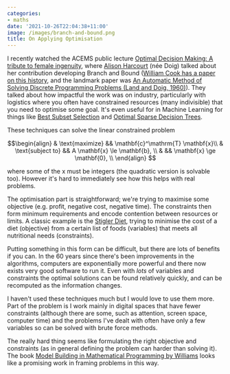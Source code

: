 ```yaml
---
categories:
- maths
date: '2021-10-26T22:04:38+11:00'
image: /images/branch-and-bound.png
title: On Applying Optimisation
---
```


I recently watched the ACEMS public lecture [Optimal Decision Making: A tribute to female ingenuity](https://www.youtube.com/watch?v=jdcCtOp80jY), where [Alison Harcourt](https://en.wikipedia.org/wiki/Alison_Harcourt) (née Doig) talked about her contribution developing Branch and Bound ([William Cook has a paper on this history](https://citeseerx.ist.psu.edu/viewdoc/download?doi=10.1.1.437.5700&rep=rep1&type=pdf), and the landmark paper was [An Automatic Method of Solving Discrete Programming Problems (Land and Doig, 1960)](http://citeseerx.ist.psu.edu/viewdoc/download?doi=10.1.1.308.7332&rep=rep1&type=pdf)).
They talked about how impactful the work was on industry, particularly with logistics where you often have constrained resources (many indivisible) that you need to optimise some goal.
It's even useful for in Machine Learning for things like [Best Subset Selection](https://arxiv.org/abs/1507.03133) and [Optimal Sparse Decision Trees](https://arxiv.org/abs/1904.12847).

These techniques can solve the linear constrained problem

$$\begin{align}
& \text{maximize}   && \mathbf{c}^\mathrm{T} \mathbf{x}\\
& \text{subject to} && A \mathbf{x} \le \mathbf{b}, \\
&  && \mathbf{x} \ge \mathbf{0}, \\
\end{align} 
$$

where some of the x must be integers (the quadratic version is solvable too).
However it's hard to immediately see how this helps with real problems.

The optimisation part is straightforward; we're trying to maximise some objective (e.g. profit, negative cost, negative time).
The constraints then form minimum requirements and encode contention between resources or limits.
A classic example is the [Stigler Diet](https://en.wikipedia.org/wiki/Stigler_diet), trying to minimise the cost of a diet (objective) from a certain list of foods (variables) that meets all nutritional needs (constraints).

Putting something in this form can be difficult, but there are lots of benefits if you can.
In the 60 years since there's been improvements in the algorithms, computers are exponentially more powerful and there now exists very good software to run it.
Even with *lots* of variables and constraints the optimal solutions can be found relatively quickly, and can be recomputed as the information changes.

I haven't used these techniques much but I would love to use them more.
Part of the problem is I work mainly in digital spaces that have fewer constraints (although there are some, such as attention, screen space, computer time) and the problems I've dealt with often have only a few variables so can be solved with brute force methods.

The really hard thing seems like formulating the right objective and constraints (as in general defining the problem can harder than solving it).
The book [Model Building in Mathematical Programming by Williams](https://www.wiley.com/en-au/Model+Building+in+Mathematical+Programming%2C+5th+Edition-p-9781118443330) looks like a promising work in framing problems in this way.